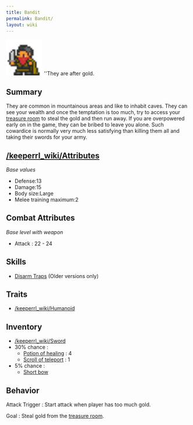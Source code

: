 ```yaml
---
title: Bandit
permalink: Bandit/
layout: wiki
---
```


<img src="bandit.png" title="fig:bandit.png" alt="bandit.png" width="100" />
''They are after gold.

Summary
-------

They are common in mountainous areas and like to inhabit caves. They can
see your wealth and once the temptation is too much, try to access your
[treasure room](/keeperrl_wiki/Treasure_Room "wikilink") to steal the gold and then
run away. If you are overpowered early on in the game, they can be
bribed to leave you alone. Such cowardice is normally very much less
satisfying than killing them all and taking their swords for your army.

[/keeperrl_wiki/Attributes](/keeperrl_wiki/Attributes "wikilink")
-------------------------------------

*Base values*

-   Defense:13
-   Damage:15
-   Body size:Large
-   Melee training maximum:2

Combat Attributes
-----------------

*Base level with weapon*

-   Attack : 22 - 24

Skills
------

-   [Disarm Traps](/keeperrl_wiki/Disarm_Traps "wikilink") (Older versions
    only)

Traits
------

-   [/keeperrl_wiki/Humanoid](/keeperrl_wiki/Humanoid "wikilink")

Inventory
---------

-   [/keeperrl_wiki/Sword](/keeperrl_wiki/Sword "wikilink")
-   30% chance :
    -   [Potion of healing](/keeperrl_wiki/Potion_of_Healing "wikilink") :
        4
    -   [Scroll of teleport](/keeperrl_wiki/Scroll_of_Teleport "wikilink")
        : 1
-   5% chance :
    -   [Short bow](/keeperrl_wiki/Short_Bow "wikilink")

Behavior
--------

Attack Trigger : Start attack when player has too much gold.

Goal : Steal gold from the [treasure room](/keeperrl_wiki/Treasure_Room "wikilink").
